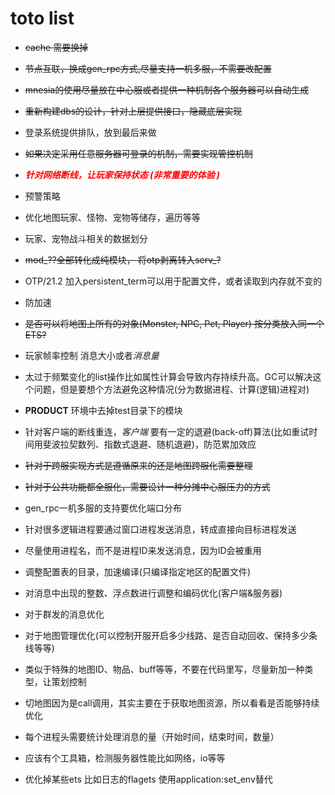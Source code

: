 ﻿# toto list

* ~~cache 需要换掉~~
* ~~节点互联，换成gen_rpc方式,尽量支持一机多服，不需要改配置~~
* ~~mnesia的使用尽量放在中心服或者提供一种机制各个服务器可以自动生成~~
* ~~重新构建dbs的设计，针对上层提供接口，隐藏底层实现~~
* 登录系统提供排队，放到最后来做
* ~~如果决定采用任意服务器可登录的机制，需要实现管控机制~~
* <font color=Red>**_针对网络断线，让玩家保持状态 (非常重要的体验 )_** </font>
* 预警策略
* 优化地图玩家、怪物、宠物等储存，遍历等等
* 玩家、宠物战斗相关的数据划分
* ~~mod_??全部转化成纯模块， 将otp剥离转入serv_?~~
* OTP/21.2 加入persistent_term可以用于配置文件，或者读取到内存就不变的
* 防加速
* ~~是否可以将地图上所有的对象(Monster, NPC, Pet, Player) 按分类放入同一个ETS?~~ 
* 玩家帧率控制 消息大小或者*消息量*
* 太过于频繁变化的list操作比如属性计算会导致内存持续升高。GC可以解决这个问题，但是要想个方法避免这种情况(分为数据进程、计算(逻辑)进程对)
* **PRODUCT** 环境中去掉test目录下的模块
* 针对客户端的断线重连，*客户端* 要有一定的退避(back-off)算法(比如重试时间用斐波拉契数列、指数式退避、随机退避)，防范累加效应
* ~~针对于跨服实现方式是遵循原来的还是地图跨服化需要整理~~
* ~~针对于公共功能都全服化，需要设计一种分摊中心服压力的方式~~
* gen_rpc一机多服的支持要优化端口分布
* 针对很多逻辑进程要通过窗口进程发送消息，转成直接向目标进程发送
* 尽量使用进程名，而不是进程ID来发送消息，因为ID会被重用
* 调整配置表的目录，加速编译(只编译指定地区的配置文件)
* 对消息中出现的整数、浮点数进行调整和编码优化(客户端&服务器)
* 对于群发的消息优化
* 对于地图管理优化(可以控制开服开启多少线路、是否自动回收、保持多少条线等等)

* 类似于特殊的地图ID、物品、buff等等，不要在代码里写，尽量新加一种类型，让策划控制
* 切地图因为是call调用，其实主要在于获取地图资源，所以看看是否能够持续优化
* 每个进程头需要统计处理消息的量（开始时间，结束时间，数量）
* 应该有个工具箱，检测服务器性能比如网络，io等等
* 优化掉某些ets 比如日志的flagets 使用application:set_env替代
